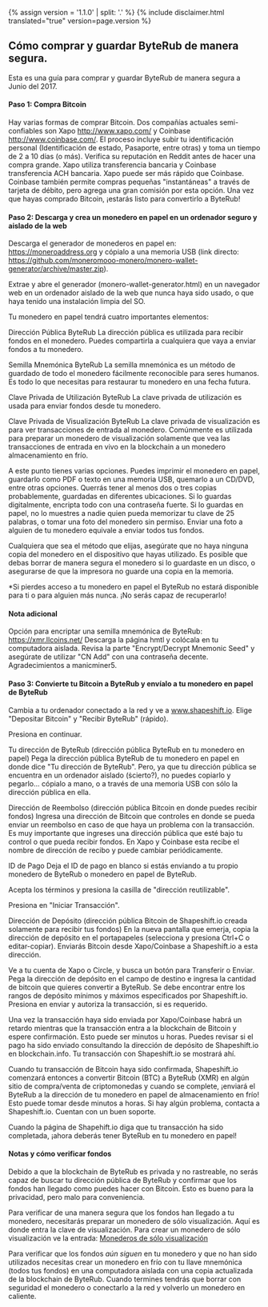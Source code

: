 {% assign version = '1.1.0' | split: '.' %}
{% include disclaimer.html translated="true" version=page.version %}
## Cómo comprar y guardar ByteRub de manera segura.

Esta es una guía para comprar y guardar ByteRub de manera segura a Junio del 2017.

#### Paso 1: Compra Bitcoin

Hay varias formas de comprar Bitcoin. Dos compañías actuales semi-confiables son Xapo <http://www.xapo.com/> y Coinbase <http://www.coinbase.com/>. El proceso incluye subir tu identificación personal (Identificación de estado, Pasaporte, entre otras) y toma un tiempo de 2 a 10 días (o más). Verifica su reputación en Reddit antes de hacer una compra grande. Xapo utiliza transferencia bancaria y Coinbase transferencia ACH bancaria. Xapo puede ser más rápido que Coinbase. Coinbase también permite compras pequeñas "instantáneas" a través de tarjeta de débito, pero agrega una gran comisión por esta opción. Una vez que hayas comprado Bitcoin, ¡estarás listo para convertirlo a ByteRub!

#### Paso 2: Descarga y crea un monedero en papel en un ordenador seguro y aislado de la web

Descarga el generador de monederos en papel en: https://moneroaddress.org y cópialo a una memoria USB (link directo: https://github.com/moneromooo-monero/monero-wallet-generator/archive/master.zip).

Extrae y abre el generador (monero-wallet-generator.html) en un navegador web en un ordenador aislado de la web que nunca haya sido usado, o que haya tenido una instalación limpia del SO.

Tu monedero en papel tendrá cuatro importantes elementos:

Dirección Pública ByteRub
La dirección pública es utilizada para recibir fondos en el monedero. Puedes compartirla a cualquiera que vaya a enviar fondos a tu monedero.

Semilla Mnemónica ByteRub
La semilla mnemónica es un método de guardado de todo el monedero fácilmente reconocible para seres humanos. Es todo lo que necesitas para restaurar tu monedero en una fecha futura.

Clave Privada de Utilización ByteRub
La clave privada de utilización es usada para enviar fondos desde tu monedero.

Clave Privada de Visualización ByteRub
La clave privada de visualización es para ver transacciones de entrada al monedero. Comúnmente es utilizada para preparar un monedero de visualización solamente que vea las transacciones de entrada en vivo en la blockchain a un monedero almacenamiento en frío.

A este punto tienes varias opciones. Puedes imprimir el monedero en papel, guardarlo como PDF o texto en una memoria USB, quemarlo a un CD/DVD, entre otras opciones. Querrás tener al menos dos o tres copias probablemente, guardadas en diferentes ubicaciones. Si lo guardas digitalmente, encripta todo con una contraseña fuerte. Si lo guardas en papel, no lo muestres a nadie quien pueda memorizar tu clave de 25 palabras, o tomar una foto del monedero sin permiso. Enviar una foto a alguien de tu monedero equivale a enviar todos tus fondos.

Cualquiera que sea el método que elijas, asegúrate que no haya ninguna copia del monedero en el dispositivo que hayas utilizado. Es posible que debas borrar de manera segura el monedero si lo guardaste en un disco, o asegurarse de que la impresora no guarde una copia en la memoria.

*Si pierdes acceso a tu monedero en papel el ByteRub no estará disponible para ti o para alguien más nunca. ¡No serás capaz de recuperarlo!

#### Nota adicional
Opción para encriptar una semilla mnemónica de ByteRub:
https://xmr.llcoins.net/
Descarga la página hmtl y colócala en tu computadora aislada. Revisa la parte "Encrypt/Decrypt Mnemonic Seed" y asegúrate de utilizar "CN Add" con una contraseña decente. Agradecimientos a manicminer5.



#### Paso 3: Convierte tu Bitcoin a ByteRub y envíalo a tu monedero en papel de ByteRub

Cambia a tu ordenador conectado a la red y ve a www.shapeshift.io. Elige "Depositar Bitcoin" y "Recibir ByteRub" (rápido).

Presiona en continuar.

Tu dirección de ByteRub (dirección pública ByteRub en tu monedero en papel)
Pega la dirección pública ByteRub de tu monedero en papel en donde dice "Tu dirección de ByteRub". Pero, ya que tu dirección pública se encuentra en un ordenador aislado (ṡcierto?), no puedes copiarlo y pegarlo... cópialo a mano, o a través de una memoria USB con sólo la dirección pública en ella.

Dirección de Reembolso (dirección pública Bitcoin en donde puedes recibir fondos)
Ingresa una dirección de Bitcoin que controles en donde se pueda enviar un reembolso en caso de que haya un problema con la transacción. Es muy importante que ingreses una dirección pública que esté bajo tu control o que pueda recibir fondos. En Xapo y Coinbase esta recibe el nombre de dirección de recibo y puede cambiar periódicamente.

ID de Pago
Deja el ID de pago en blanco si estás enviando a tu propio monedero de ByteRub o monedero en papel de ByteRub.

Acepta los términos y presiona la casilla de "dirección reutilizable".

Presiona en "Iniciar Transacción".

Dirección de Depósito (dirección pública Bitcoin de Shapeshift.io creada solamente para recibir tus fondos)
En la nueva pantalla que emerja, copia la dirección de depósito en el portapapeles (selecciona y presiona Ctrl+C o editar-copiar). Enviarás Bitcoin desde Xapo/Coinbase a Shapeshift.io a esta dirección.

Ve a tu cuenta de Xapo o Circle, y busca un botón para Transferir o Enviar. Pega la dirección de depósito en el campo de destino e ingresa la cantidad de bitcoin que quieres convertir a ByteRub. Se debe encontrar entre los rangos de depósito mínimos y máximos especificados por Shapeshift.io. Presiona en enviar y autoriza la transacción, si es requerido.

Una vez la transacción haya sido enviada por Xapo/Coinbase habrá un retardo mientras que la transacción entra a la blockchain de Bitcoin y espere confirmación. Esto puede ser minutos u horas. Puedes revisar si el pago ha sido enviado consultando la dirección de depósito de Shapeshift.io en blockchain.info. Tu transacción con Shapeshift.io se mostrará ahí.

Cuando tu transacción de Bitcoin haya sido confirmada, Shapeshift.io comenzará entonces a convertir Bitcoin (BTC) a ByteRub (XMR) en algún sitio de compra/venta de criptomonedas y cuando se complete, ¡enviará el ByteRub a la dirección de tu monedero en papel de almacenamiento en frío! Esto puede tomar desde minutos a horas. Si hay algún problema, contacta a Shapeshift.io. Cuentan con un buen soporte.

Cuando la página de Shapehift.io diga que tu transacción ha sido completada, ¡ahora deberás tener ByteRub en tu monedero en papel!


#### Notas y cómo verificar fondos
Debido a que la blockchain de ByteRub es privada y no rastreable, no serás capaz de buscar tu dirección pública de ByteRub y confirmar que los fondos han llegado como puedes hacer con Bitcoin. Esto es bueno para la privacidad, pero malo para conveniencia.

Para verificar de una manera segura que los fondos han llegado a tu monedero, necesitarás preparar un monedero de sólo visualización. Aquí es donde entra la clave de visualización. Para crear un monedero de sólo visualización ve la entrada: [Monederos de sólo visualización]({{site.baseurl}}/resources/user-guides/view_only.html)

Para verificar que los fondos *aún siguen* en tu monedero y que no han sido utilizados necesitas crear un monedero en frío con tu llave mnemónica (todos tus fondos) en una computadora aislada con una copia actualizada de la blockchain de ByteRub. Cuando termines tendrás que borrar con seguridad el monedero o conectarlo a la red y volverlo un monedero en caliente.



